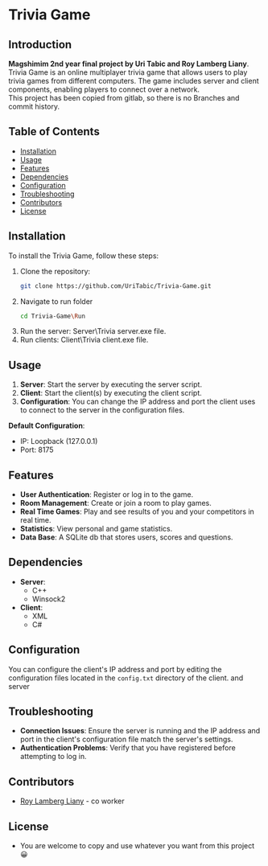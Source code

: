 
# Trivia Game

## Introduction
**Magshimim 2nd year final project by Uri Tabic and Roy Lamberg Liany**.
Trivia Game is an online multiplayer trivia game that allows users to play trivia games from different computers. The game includes server and client components, enabling players to connect over a network.</br>This project has been copied from gitlab, so there is no Branches and commit history.

## Table of Contents
- [Installation](#installation)
- [Usage](#usage)
- [Features](#features)
- [Dependencies](#dependencies)
- [Configuration](#configuration)
- [Troubleshooting](#troubleshooting)
- [Contributors](#contributors)
- [License](#license)

## Installation
To install the Trivia Game, follow these steps:
1. Clone the repository:
   ```sh
   git clone https://github.com/UriTabic/Trivia-Game.git
2. Navigate to run folder
   ```sh
   cd Trivia-Game\Run
3. Run the server:
	   Server\Trivia server.exe file.
4. Run clients:
		 Client\Trivia client.exe file.


## Usage
1. **Server**: Start the server by executing the server script.
2. **Client**: Start the client(s) by executing the client script.
3. **Configuration**: You can change the IP address and port the client uses to connect to the server in the configuration files.

**Default Configuration**:
- IP: Loopback (127.0.0.1)
- Port: 8175


## Features
-   **User Authentication**: Register or log in to the game.
-   **Room Management**: Create or join a room to play games.
-  **Real Time Games**: Play and see results of you and your competitors in real time.
-   **Statistics**: View personal and game statistics.
-  **Data Base**: A SQLite db that stores users, scores and questions.

## Dependencies

-   **Server**:
    -   C++
    -   Winsock2
-   **Client**:
    -   XML
    -   C#
 
## Configuration

You can configure the client's IP address and port by editing the configuration files located in the `config.txt` directory of the client. and server

## Troubleshooting

-   **Connection Issues**: Ensure the server is running and the IP address and port in the client's configuration file match the server's settings.
-   **Authentication Problems**: Verify that you have registered before attempting to log in.

## Contributors

-   [Roy Lamberg Liany](https://github.com/R0yli) - co worker

## License
- You are welcome to copy and use whatever you want from this project 😀
